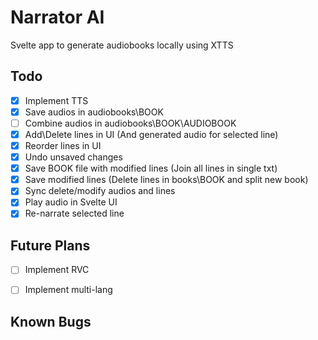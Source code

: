 # Narrator AI

Svelte app to generate audiobooks locally using XTTS

## Todo
- [x] Implement TTS
- [x] Save audios in audiobooks\BOOK
- [ ] Combine audios in audiobooks\BOOK\AUDIOBOOK
- [x] Add\Delete lines in UI (And generated audio for selected line)
- [x] Reorder lines in UI
- [x] Undo unsaved changes
- [x] Save BOOK file with modified lines (Join all lines in single txt)
- [x] Save modified lines (Delete lines in books\BOOK and split new book)
- [x] Sync delete/modify audios and lines
- [x] Play audio in Svelte UI
- [x] Re-narrate selected line

## Future Plans
- [ ] Implement RVC
- [ ] Implement multi-lang


## Known Bugs
